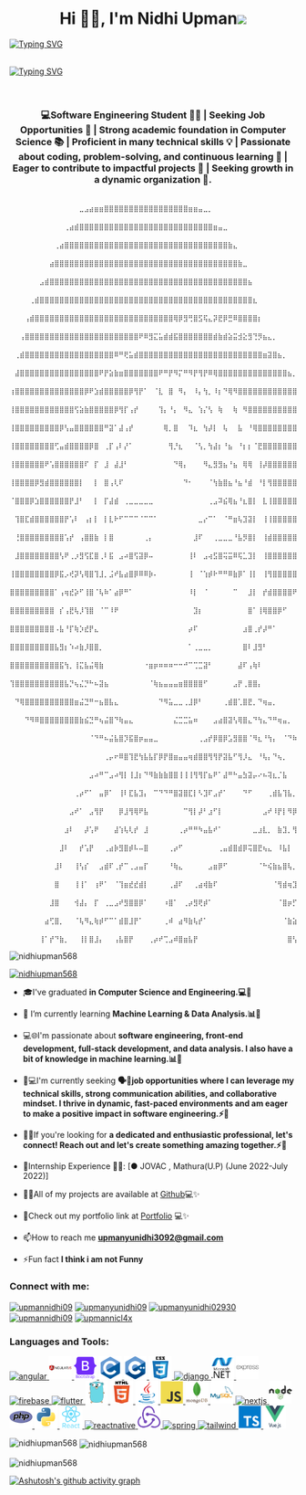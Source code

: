 <h1 align="center"><b>Hi 👨‍💻, I'm Nidhi Upman</b><img src="https://media.giphy.com/media/hvRJCLFzcasrR4ia7z/giphy.gif" width="35"></h1>

<a href="https://git.io/typing-svg"><img src="https://readme-typing-svg.demolab.com?font=Fira+Code&duration=4000&pause=100&center=true&vCenter=true&random=false&width=435&lines=Software+Developer+%2C;Full+Stack+Developer%2C;Discipline%2C+Honest%2C+Hardworking+%2C;and++Solution+Oriented+Student." alt="Typing SVG" /></a>
<br>

<br>
<a href="https://git.io/typing-svg"><img src="https://readme-typing-svg.demolab.com?font=Fira+Code&weight=500&size=25&duration=500&pause=1000&color=E1E456&center=true&multiline=true&random=false&width=1100&height=500&lines=NNNN......NN....IIIIIIIII....DDDD.......HH....HH....IIIIIIIII;NN.NN.....NN.......II........DD..DD.....HH....HH.......II....;NN...NN...NN.......II........DD...DD....HHHHHHHH.......II....;NN.....NN.NN.......II........DD..DD.....HH....HH.......II....;NN......NNNN....IIIIIIIII....DDDD.......HH....HH....IIIIIIIII;----------------------------------------------------------------;UU.......UU....PPPPP......MMMM......MMMM.........AA.........NNNN.....NN;UU.......UU....PP...PP....MM..MM..MM..MM.......AA..AA.......NN.NN....NN;UU.......UU....PPPPP......MM....MM....MM......AAAAAAAA......NN...NN..NN;UUU.....UUU....PP.........MM..........MM.....AA......AA.....NN....NN.NN;UUUUUUUUUUU....PP.........MM..........MM....AA........AA....NN.....NNNN" alt="Typing SVG" /></a>
<br>
<br>
<br>
<!--<h1 align="center">Hi 👋, I'm Nidhi Upman</h1>-->

<h3 align="center">💻Software Engineering Student 👨‍💻 | Seeking Job Opportunities 💼 | Strong academic foundation in Computer Science 📚 | Proficient in many technical skills 💡 | Passionate about coding, problem-solving, and continuous learning 🚀 | Eager to contribute to impactful projects 🌟 | Seeking growth in a dynamic organization 🌱.</h3>


       ⠀⠀⠀⠀⠀⠀⠀⠀⠀⠀⠀⠀⠀⠀⣀⣠⣴⣶⣶⣿⣿⣿⣿⣿⣿⣿⣿⣿⣿⣿⣿⣿⣿⣿⣿⣿⣶⣶⣤⣀⡀⠀⠀⠀⠀⠀⠀⠀⠀⠀⠀⠀⠀⠀⠀⠀⠀⠀⠀⠀⠀⠀⠀⠀⠀
        ⠀⠀⠀⠀⠀⠀⠀⠀⠀⠀⠀⢀⣴⣾⣿⣿⣿⣿⣿⣿⣿⣿⣿⣿⣿⣿⣿⣿⣿⣿⣿⣿⣿⣿⣿⣿⣿⣿⣿⣿⣿⣶⣤⣀⠀⠀⠀⠀⠀⠀⠀⠀⠀⠀⠀⠀⠀⠀⠀⠀⠀⠀⠀⠀⠀
        ⠀⠀⠀⠀⠀⠀⠀⠀⠀⢀⣴⣿⣿⣿⣿⣿⣿⣿⣿⣿⣿⣿⣿⣿⣿⣿⣿⣿⣿⣿⣿⣿⣿⣿⣿⣿⣿⣿⣿⣿⣿⣿⣿⣿⣷⣄⠀⠀⠀⠀⠀⠀⠀⠀⠀⠀⠀⠀⠀⠀⠀⠀⠀⠀⠀
        ⠀⠀⠀⠀⠀⠀⠀⠀⣴⣿⣿⣿⣿⣿⣿⣿⣿⣿⣿⣿⣿⣿⣿⣿⣿⣿⣿⣿⣿⣿⣿⣿⣿⣿⣿⣿⣿⣿⣿⣿⣿⣿⣿⣿⣿⣿⣷⣀⠀⠀⠀⠀⠀⠀⠀⠀⠀⠀⠀⠀⠀⠀⠀⠀⠀
        ⠀⠀⠀⠀⠀⠀⣠⣾⣿⣿⣿⣿⣿⣿⣿⣿⣿⣿⣿⣿⣿⣿⣿⣿⣿⣿⣿⣿⣿⣿⣿⣿⣿⣿⣿⣿⣿⣿⣿⣿⣿⣿⣿⣿⣿⣿⣿⣿⣦⠀⠀⠀⠀⠀⠀⠀⠀⠀⠀⠀⠀⠀⠀⠀⠀
        ⠀⠀⠀⠀⢀⣾⣿⣿⣿⣿⣿⣿⣿⣿⣿⣿⣿⣿⣿⣿⣿⣿⣿⣿⣿⣿⣿⣿⣿⣿⣿⣿⣿⣿⣿⣿⣿⣿⣿⣿⣿⣿⣿⣿⣿⣿⣿⣿⣿⣆⠀⠀⠀⠀⠀⠀⠀⠀⠀⠀⠀⠀⠀⠀⠀
        ⠀⠀⠀⢠⣾⣿⣿⣿⣿⣿⣿⣿⣿⣿⣿⣿⣿⣿⣿⣿⣿⣿⣿⣿⣿⣿⣿⣿⣿⣿⣿⣿⣿⢿⡿⣻⢛⣿⣫⢯⣄⡽⣟⡿⣛⠿⣿⣿⣿⣿⡆⠀⠀⠀⠀⠀⠀⠀⠀⠀⠀⠀⠀⠀⠀
        ⠀⠀⢠⣿⣿⣿⣿⣿⣿⣿⣿⣿⣿⣿⣿⣿⣿⣿⣿⣿⣿⣿⣿⣿⣿⣿⠟⠿⣻⣍⣥⣾⣾⣯⣿⣿⣿⣿⣿⣿⣿⣾⣷⣾⣵⣭⣺⣕⣻⢙⡻⣦⣄⡀⠀⠀⠀⠀⠀⠀⠀⠀⠀⠀⠀
        ⠀⢀⣾⣿⣿⣿⣿⣿⣿⣿⣿⣿⣿⣿⣿⣿⣿⣿⣿⣿⣿⠿⠛⢟⣥⣾⣿⣿⣿⣿⣿⣿⣿⣿⣿⣿⣿⣿⣿⣿⣿⣿⣿⣿⣿⣿⣿⣿⣿⣿⣿⣶⣽⣿⣦⡀⠀⠀⠀⠀⠀⠀⠀⠀⠀
        ⠀⣼⣿⣿⣿⣿⣿⣿⣿⣿⣿⣿⣿⣿⣿⣿⣿⣿⠟⡟⣵⣷⣶⣿⣿⣿⣿⣿⣿⣿⠟⠛⡟⠻⡍⠛⠻⡟⢻⡟⠿⢿⣿⣿⣿⣿⣿⣿⣿⣿⣿⣿⣿⣿⣿⣿⣦⡀⠀⠀⠀⠀⠀⠀⠀
        ⢰⣿⣿⣿⣿⣿⣿⣿⣿⣿⣿⣿⣿⣿⣿⡿⠟⣱⣾⣿⣿⣿⣿⣿⡿⢻⡟⠁⠀⠈⣇⠀⣿⠀⠻⡄⠀⠸⡄⢳⡀⠸⡆⠙⢿⠻⣿⣿⣿⣿⣿⣿⣿⣿⣿⣿⣿⣿⣦⠀⠀⠀⠀⠀⠀
        ⢸⣿⣿⣿⣿⣿⣿⣿⣿⣿⣿⣿⣿⢫⣵⣷⣿⣿⣿⣿⣿⡿⢻⡏⢠⡞⠀⠀⠀⠀⢹⡄⠘⡄⠀⠻⣄⠀⢱⡌⢣⠀⢷⠀⠀⢷⠀⠻⣿⣿⣿⣿⣿⣿⣿⣿⣿⣿⣿⣿⣄⠀⠀⠀⠀
        ⢸⣿⣿⣿⣿⣿⣿⣿⣿⣿⡿⢣⣤⣿⣿⣿⣿⣿⣿⠛⣽⠁⣼⢠⡞⠀⠀⠀⠀⠀⠀⢿⡀⣿⠀⠀⠹⣆⠀⢳⡼⡇⠀⢧⠀⠀⣧⠀⠘⢿⣿⣿⣿⣿⣿⣿⣿⣿⣿⣿⣿⣆⠀⠀⠀
        ⢸⣿⣿⣿⣿⣿⣿⣿⣿⢋⣤⣾⣿⣿⣿⣿⡿⣿⠀⢀⡏⢠⠇⡜⠁⠀⠀⠀⠀⠀⠀⠀⢻⡘⣆⠀⠀⠈⢣⡀⢳⣼⡆⠘⣦⠀⠘⡆⡆⠈⣟⣿⣿⣿⣿⣿⣿⣿⣿⣿⣿⣿⣆⠀⠀
        ⢸⣿⣿⣿⣿⣿⣿⠟⢡⣿⣿⣿⣿⣿⣿⠏⠀⡏⠀⣸⠀⣼⣸⠃⠀⠀⠀⠀⠀⠀⠀⠀⠀⠙⢿⡄⠀⠀⠀⠻⣄⣻⣻⣦⠘⣦⠀⢿⢿⠀⢸⡼⣿⣿⣿⣿⣿⣿⣿⣿⣿⣿⣿⣇⠀
        ⢸⣿⣿⣿⣿⡿⣻⣾⣿⣿⣿⣿⣿⣿⡇⠀⠀⡇⠀⣿⢠⢇⠏⠀⠀⠀⠀⠀⠀⠀⠀⠀⠀⠀⠀⠙⠂⠀⠀⠀⠈⢳⣷⣿⣦⠘⣦⠘⣾⠀⠘⡇⢻⣿⣿⣿⣿⣿⣿⣿⣿⣿⣿⣿⠀
        ⠈⣿⣿⣿⡿⣱⣿⣿⣿⣿⣿⣿⡟⣸⠃⠀⠀⡇⠀⡏⣼⣾⠀⢀⣀⣀⣀⣀⣀⠀⠀⠀⠀⠀⠀⠀⠀⠀⠀⠀⢀⣠⠽⣮⢿⣦⠘⣆⣿⡇⠀⣇⢸⣿⣿⣿⣿⣿⣿⣿⣿⣿⣿⡿⠀
        ⠀⢹⣿⣏⣾⣿⣿⣿⣿⣿⣿⡟⢡⠇⠀⢠⡆⡇⠀⡇⣇⠗⠋⠉⠉⠉⠈⠉⠉⠁⠀⠀⠀⠀⠀⠀⠀⠀⣀⡔⠉⠁⠀⠈⠛⣶⢧⣹⣽⡇⠀⢸⢸⣿⣿⣿⣿⣿⣿⣿⣿⣿⣿⠃⠀
        ⠀⢘⣿⣿⣿⣿⣿⣿⣿⣿⣿⢡⡞⠀⢠⣿⣿⣷⠀⡇⣿⠀⠀⠀⠀⠀⠀⢀⡄⠀⠀⠀⠀⠀⠀⠀⠀⣸⠏⠀⠀⢀⣀⣀⣀⠘⣧⡻⣿⡇⠀⢸⣾⣿⣿⣿⣿⣿⣿⣿⣿⣿⠃⠀⠀
        ⠀⣸⣿⣿⣿⣿⣿⣿⣿⣿⢣⠟⢀⡰⣻⢫⣏⣿⢀⠇⣯⠀⣠⠴⣿⢫⣽⡿⠤⠀⠀⠀⠀⠀⠀⠀⢸⠇⠀⣠⢴⣫⣿⢭⣭⠿⢯⣁⣹⡇⠀⢸⣿⣿⣿⣿⣿⣿⣿⣿⡿⠁⠀⠀⠀
        ⢸⣿⣿⣿⣿⣿⣿⣿⣿⡿⣯⡠⢞⡽⢣⢿⣿⢹⣸⡀⣨⠞⣧⣴⣿⡿⠿⠿⡷⠄⠀⠀⠀⠀⠀⠀⢸⠀⠈⢱⡾⠗⠛⠛⠿⣷⡿⠁⢸⡇⠀⢸⢻⣿⣿⣿⣿⣿⣿⠟⠁⠀⠀⠀⠀
        ⣿⣿⣿⣿⣿⣿⣿⣿⣿⠁⢠⢶⣞⡵⠋⢸⣿⠈⢧⠷⠁⣴⡿⠛⠁⠀⠀⠀⠀⠀⠀⠀⠀⠀⠀⠀⠸⡇⠀⠈⠀⠀⠀⠀⠀⠉⠀⠀⣸⡇⠀⡞⣾⣿⣿⣿⣿⠟⠁⠀⠀⠀⠀⠀⠀
        ⣿⣿⣿⣿⣿⣿⣿⣿⣿⠀⡎⢠⣟⢧⡸⢹⣿⠀⠈⠉⠸⠟⠀⠀⠀⠀⠀⠀⠀⠀⠀⠀⠀⠀⠀⠀⠀⣹⡆⠀⠀⠀⠀⠀⠀⠀⠀⠀⣿⠁⢸⢿⣿⣿⡿⠋⠀⠀⠀⠀⠀⠀⠀⠀⠀
        ⣿⣿⣿⣿⣿⣿⣿⣿⣿⠠⣧⠘⡏⢷⡱⣞⡟⣄⠀⠀⠀⠀⠀⠀⠀⠀⠀⠀⠀⠀⠀⠀⠀⠀⠀⠀⡴⠏⠀⠀⠀⠀⠀⠀⠀⠀⠀⣰⣿⢀⡞⡼⠛⠁⠀⠀⠀⠀⠀⠀⠀⠀⠀⠀⠀
        ⣿⣿⣿⣿⣿⣿⣿⣿⣿⣧⣻⡆⠱⠴⣷⡸⣿⣿⡀⠀⠀⠀⠀⠀⠀⠀⠀⠀⠀⠀⠀⠀⠀⠀⠀⠀⠁⢀⣀⣀⡀⠀⠀⠀⠀⠀⠀⣿⠇⣸⣻⠃⠀⠀⠀⠀⠀⠀⠀⠀⠀⠀⠀⠀⠀
        ⣿⣿⣿⣿⣿⣿⣿⣿⣿⣿⣯⢳⡀⢸⣍⣧⣬⢿⣷⠀⠀⠀⠀⠀⠀⠀⠀⠐⣶⡶⠶⠶⠶⠒⠒⠚⠉⢉⣉⣽⠃⠀⠀⠀⠀⠀⣼⠏⢠⢷⠇⠀⠀⠀⠀⠀⠀⠀⠀⠀⠀⠀⠀⠀⠀
        ⢹⣿⣿⣿⣿⣿⣿⣿⣿⣿⣿⣧⡙⢦⣌⡙⠓⠦⣽⣦⠀⠀⠀⠀⠀⠀⠀⠀⠈⢷⣦⣤⣤⣤⣶⣿⣿⣿⣿⠋⠀⠀⠀⠀⠀⣠⡟⢀⣿⣿⡄⠀⠀⠀⠀⠀⠀⠀⠀⠀⠀⠀⠀⠀⠀
        ⠀⠙⢿⣿⣿⣿⣿⣿⣿⣿⣿⣿⣿⣶⣬⣙⠛⠒⣦⣿⣧⣄⠀⠀⠀⠀⠀⠀⠀⠀⠙⠻⣥⣀⣀⢀⣸⡿⠃⠀⠀⠀⠀⢀⣾⣿⢁⣿⣟⡀⠙⢶⣤⡀⠀⠀⠀⠀⠀⠀⠀⠀⠀⠀⠀
        ⠀⠀⠀⠙⠻⠿⣿⣿⣿⣿⣿⣿⣿⣿⣷⣮⣙⠛⢦⣬⣿⠙⢷⣤⣄⠀⠀⠀⠀⠀⠀⠀⠀⣌⣉⣉⣥⠶⠀⠀⠀⣠⣴⣿⣽⢣⢿⣿⣄⠙⢳⣄⠙⠛⢶⣤⡀⠀⠀⠀⠀⠀⠀⠀⠀
        ⠀⠀⠀⠀⠀⠀⠀⠀⠀⠀⠀⠀⠀⠀⠀⠀⠈⠙⠛⠦⣬⣧⣿⡹⣯⣿⡶⣤⣤⣀⠀⠀⠀⠀⠀⠀⠀⠀⢀⣠⡞⡿⣿⡿⣡⣻⣿⣿⠈⠻⣆⠘⢳⡄⠀⠈⠙⠷⣶⢄⡤⠰⠤⡤⢤
        ⠀⠀⠀⠀⠀⠀⠀⠀⠀⠀⠀⠀⠀⠀⠀⠀⠀⠀⠀⢀⡤⠖⠿⣿⢹⣟⢳⣧⣧⡏⡿⡟⣿⣶⣤⣤⢶⣾⣿⣿⢻⢻⡟⣽⣧⠋⢻⡸⣄⠀⠘⢧⡄⠙⢦⡀⠀⠀⠀⠙⢶⣟⠛⢺⡟
        ⠀⠀⠀⠀⠀⠀⠀⠀⠀⠀⠀⠀⠀⠀⠀⠀⣠⠴⠛⠉⣠⠴⢻⡇⢸⣸⡆⠙⠻⣷⣷⣷⣿⣿⢸⢸⢸⢻⢻⡏⣦⠟⠁⣼⠛⠓⣤⣳⣽⡤⠔⠦⢽⣆⡈⣧⠀⠀⠀⠀⠀⠘⢷⡀⠀
        ⠀⠀⠀⠀⠀⠀⠀⠀⠀⠀⠀⠀⠀⢀⡴⠋⠁⠀⣤⡿⠁⠀⢸⠇⣏⣧⣹⡄⠀⠉⠙⠙⠛⣿⣽⣿⣏⡇⠣⣹⠏⣠⡞⠁⠀⠀⠀⠙⠋⠀⠀⠀⢀⣾⣧⢹⣧⡀⠀⠀⠀⠀⠈⣷⠀
        ⠀⠀⠀⠀⠀⠀⠀⠀⠀⠀⠀⠀⣠⠞⠁⠀⣠⢻⡟⠀⠀⠀⡿⣸⢻⢿⠟⣧⠀⠀⠀⠀⠀⠀⠀⠉⢻⡇⡼⠃⣰⠋⡇⠀⠀⠀⠀⠀⠀⠀⠀⣠⠞⠸⡟⡇⠻⡿⡄⠀⠀⠀⠀⠸⡇
        ⠀⠀⠀⠀⠀⠀⠀⠀⠀⠀⠀⣰⠇⠀⠀⡼⢡⠟⠀⠀⠀⣼⢱⢧⢇⡞⠀⣸⠀⠀⠀⠀⠀⠀⢀⡴⠛⠛⠳⣤⣧⠞⠁⠀⠀⠀⠀⠀⠀⣀⣰⣇⡀⠀⣷⣹⡀⢻⣻⡀⠀⠀⠀⠀⣇
        ⠀⠀⠀⠀⠀⠀⠀⠀⠀⠀⣸⠇⠀⠀⡞⢡⡟⠀⠀⢀⣴⡷⣻⣿⡾⠧⠤⣿⠀⠀⠀⠀⢀⡴⠋⠀⠀⠀⠀⠀⠀⠀⢀⣤⣾⣿⣾⡿⢭⣿⣟⢦⣄⠀⠸⣧⡇⠀⡇⣧⠀⠀⠀⡸⡻
        ⠀⠀⠀⠀⠀⠀⠀⠀⠀⣸⠇⠀⠀⢸⢣⡎⠀⠀⣠⣾⠏⢀⡞⠉⢀⣠⣤⡏⠀⠀⠀⠀⠘⢷⣄⠀⠀⠀⠀⠀⣠⣶⡿⠋⠀⠀⠀⠀⠀⠀⠈⠓⢮⣷⣦⣿⢧⡀⡇⣿⠀⠀⡸⢡⠃
        ⠀⠀⠀⠀⠀⠀⠀⠀⠀⣿⠀⠀⠀⢸⢸⠁⠀⢰⠟⠁⠀⠈⢹⣶⣞⣞⣾⡇⠀⠀⠀⠀⢀⣼⠏⠀⠀⢀⣴⢾⣷⠏⠀⠀⠀⠀⠀⠀⠀⠀⠀⠀⠀⠈⢻⣾⢶⣹⡀⡏⠀⣸⠁⡀⠀
        ⠀⠀⠀⠀⠀⠀⠀⠀⣸⣿⠀⠀⠀⢺⣼⡄⠀⡏⠀⢀⣀⣠⠞⣻⣿⣿⡿⠁⠀⠀⠀⠰⣿⠁⠀⢀⡴⣻⢟⡾⠁⠀⠀⠀⠀⠀⠀⠀⠀⠀⠀⠀⠀⠀⠈⣿⡶⡋⣱⠁⢠⠃⢠⠁⠀
        ⠀⠀⠀⠀⠀⠀⠀⣴⢋⣿⡀⠀⠀⠈⢧⠻⣄⢷⡾⠋⠉⠁⣾⣿⣸⡟⠁⠀⠀⠀⠀⢀⠾⠀⣴⠻⣷⢧⡞⠁⠀⠀⠀⠀⠀⠀⠀⠀⠀⠀⠀⠀⠀⠀⠀⠈⣷⣵⡿⠀⣸⠀⠈⠀⠀
        ⠀⠀⠀⠀⠀⠀⢸⠁⡞⠙⣷⡀⠀⠀⢸⡇⣿⣸⡄⠀⠀⢠⣧⣿⡟⠀⠀⠀⢀⡴⠞⢉⣠⠾⣿⣶⣧⡟⠀⠀⠀⠀⠀⠀⠀⠀⠀⠀⠀⠀⠀⠀⠀⠀⠀⠀⣿⢣⠁⠀⢻⠀⢸⡆⠀



<p align="left"> <img src="https://komarev.com/ghpvc/?username=nidhiupman568&label=Profile%20views&color=0e75b6&style=flat" alt="nidhiupman568" /> </p>

<p align="left"> <a href="https://github.com/ryo-ma/github-profile-trophy"><img src="https://github-profile-trophy.vercel.app/?username=nidhiupman568" alt="nidhiupman568" /></a> </p>

- 🎓I've graduated **in Computer Science and Engineering.💻🔧**

- 🌱 I’m currently learning **Machine Learning & Data Analysis.📊🤖**

- 💻🌐I'm passionate about **software engineering, front-end development, full-stack development, and data analysis. I also have a bit of knowledge in machine learning.📊🤖**

- 💼💻I'm currently seeking **🗣️🤝job opportunities where I can leverage my technical skills, strong communication abilities, and collaborative mindset. I thrive in dynamic, fast-paced environments and am eager to make a positive impact in software engineering.⚡🌟**

- 🤝✨If you're looking for **a dedicated and enthusiastic professional, let's connect! Reach out and let's create something amazing together.⚡🌟**

- 📄Internship Experience 👨‍💻: [● JOVAC , Mathura(U.P) (June 2022-July 2022)]
  
- 👨‍💻All of my projects are available at [Github](https://github.com/nidhiupman568)💻✨

- 📄Check out my portfolio link at [Portfolio](https://github.com/nidhiupman568/NIDHI-UPMAN-PORTFOLIO-Inspired-by-TERMINAL-POWERSHELL-COMMAND-PROMPT-) 💻✨

- 📫How to reach me **upmanyunidhi3092@gmail.com**

- ⚡Fun fact **I think i am not Funny**

<h3 align="left">Connect with me:</h3>
<p align="left">
<a href="https://linkedin.com/in/upmannidhi09" target="blank"><img align="center" src="https://raw.githubusercontent.com/rahuldkjain/github-profile-readme-generator/master/src/images/icons/Social/linked-in-alt.svg" alt="upmannidhi09" height="30" width="40" /></a>
<a href="https://www.codechef.com/users/upmanyunidhi09" target="blank"><img align="center" src="https://cdn.jsdelivr.net/npm/simple-icons@3.1.0/icons/codechef.svg" alt="upmanyunidhi09" height="30" width="40" /></a>
<a href="https://codeforces.com/profile/upmanyunidhi02930" target="blank"><img align="center" src="https://raw.githubusercontent.com/rahuldkjain/github-profile-readme-generator/master/src/images/icons/Social/codeforces.svg" alt="upmanyunidhi02930" height="30" width="40" /></a>
<a href="https://www.leetcode.com/upmannidhi09" target="blank"><img align="center" src="https://raw.githubusercontent.com/rahuldkjain/github-profile-readme-generator/master/src/images/icons/Social/leet-code.svg" alt="upmannidhi09" height="30" width="40" /></a>
<a href="https://auth.geeksforgeeks.org/user/upmannicl4x" target="blank"><img align="center" src="https://raw.githubusercontent.com/rahuldkjain/github-profile-readme-generator/master/src/images/icons/Social/geeks-for-geeks.svg" alt="upmannicl4x" height="30" width="40" /></a>
</p>

<h3 align="left">Languages and Tools:</h3>
<p align="left"> <a href="https://angular.io" target="_blank" rel="noreferrer"> <img src="https://angular.io/assets/images/logos/angular/angular.svg" alt="angular" width="40" height="40"/> </a> <a href="https://angular.io" target="_blank" rel="noreferrer"> <img src="https://raw.githubusercontent.com/devicons/devicon/master/icons/angularjs/angularjs-original-wordmark.svg" alt="angularjs" width="40" height="40"/> </a> <a href="https://getbootstrap.com" target="_blank" rel="noreferrer"> <img src="https://raw.githubusercontent.com/devicons/devicon/master/icons/bootstrap/bootstrap-plain-wordmark.svg" alt="bootstrap" width="40" height="40"/> </a> <a href="https://www.cprogramming.com/" target="_blank" rel="noreferrer"> <img src="https://raw.githubusercontent.com/devicons/devicon/master/icons/c/c-original.svg" alt="c" width="40" height="40"/> </a> <a href="https://www.w3schools.com/cpp/" target="_blank" rel="noreferrer"> <img src="https://raw.githubusercontent.com/devicons/devicon/master/icons/cplusplus/cplusplus-original.svg" alt="cplusplus" width="40" height="40"/> </a> <a href="https://www.w3schools.com/css/" target="_blank" rel="noreferrer"> <img src="https://raw.githubusercontent.com/devicons/devicon/master/icons/css3/css3-original-wordmark.svg" alt="css3" width="40" height="40"/> </a> <a href="https://www.djangoproject.com/" target="_blank" rel="noreferrer"> <img src="https://cdn.worldvectorlogo.com/logos/django.svg" alt="django" width="40" height="40"/> </a> <a href="https://dotnet.microsoft.com/" target="_blank" rel="noreferrer"> <img src="https://raw.githubusercontent.com/devicons/devicon/master/icons/dot-net/dot-net-original-wordmark.svg" alt="dotnet" width="40" height="40"/> </a> <a href="https://expressjs.com" target="_blank" rel="noreferrer"> <img src="https://raw.githubusercontent.com/devicons/devicon/master/icons/express/express-original-wordmark.svg" alt="express" width="40" height="40"/> </a> <a href="https://firebase.google.com/" target="_blank" rel="noreferrer"> <img src="https://www.vectorlogo.zone/logos/firebase/firebase-icon.svg" alt="firebase" width="40" height="40"/> </a> <a href="https://flutter.dev" target="_blank" rel="noreferrer"> <img src="https://www.vectorlogo.zone/logos/flutterio/flutterio-icon.svg" alt="flutter" width="40" height="40"/> </a> <a href="https://golang.org" target="_blank" rel="noreferrer"> <img src="https://raw.githubusercontent.com/devicons/devicon/master/icons/go/go-original.svg" alt="go" width="40" height="40"/> </a> <a href="https://www.w3.org/html/" target="_blank" rel="noreferrer"> <img src="https://raw.githubusercontent.com/devicons/devicon/master/icons/html5/html5-original-wordmark.svg" alt="html5" width="40" height="40"/> </a> <a href="https://www.java.com" target="_blank" rel="noreferrer"> <img src="https://raw.githubusercontent.com/devicons/devicon/master/icons/java/java-original.svg" alt="java" width="40" height="40"/> </a> <a href="https://developer.mozilla.org/en-US/docs/Web/JavaScript" target="_blank" rel="noreferrer"> <img src="https://raw.githubusercontent.com/devicons/devicon/master/icons/javascript/javascript-original.svg" alt="javascript" width="40" height="40"/> </a> <a href="https://www.mongodb.com/" target="_blank" rel="noreferrer"> <img src="https://raw.githubusercontent.com/devicons/devicon/master/icons/mongodb/mongodb-original-wordmark.svg" alt="mongodb" width="40" height="40"/> </a> <a href="https://www.mysql.com/" target="_blank" rel="noreferrer"> <img src="https://raw.githubusercontent.com/devicons/devicon/master/icons/mysql/mysql-original-wordmark.svg" alt="mysql" width="40" height="40"/> </a> <a href="https://nextjs.org/" target="_blank" rel="noreferrer"> <img src="https://cdn.worldvectorlogo.com/logos/nextjs-2.svg" alt="nextjs" width="40" height="40"/> </a> <a href="https://nodejs.org" target="_blank" rel="noreferrer"> <img src="https://raw.githubusercontent.com/devicons/devicon/master/icons/nodejs/nodejs-original-wordmark.svg" alt="nodejs" width="40" height="40"/> </a> <a href="https://www.php.net" target="_blank" rel="noreferrer"> <img src="https://raw.githubusercontent.com/devicons/devicon/master/icons/php/php-original.svg" alt="php" width="40" height="40"/> </a> <a href="https://www.python.org" target="_blank" rel="noreferrer"> <img src="https://raw.githubusercontent.com/devicons/devicon/master/icons/python/python-original.svg" alt="python" width="40" height="40"/> </a> <a href="https://reactjs.org/" target="_blank" rel="noreferrer"> <img src="https://raw.githubusercontent.com/devicons/devicon/master/icons/react/react-original-wordmark.svg" alt="react" width="40" height="40"/> </a> <a href="https://reactnative.dev/" target="_blank" rel="noreferrer"> <img src="https://reactnative.dev/img/header_logo.svg" alt="reactnative" width="40" height="40"/> </a> <a href="https://redux.js.org" target="_blank" rel="noreferrer"> <img src="https://raw.githubusercontent.com/devicons/devicon/master/icons/redux/redux-original.svg" alt="redux" width="40" height="40"/> </a> <a href="https://spring.io/" target="_blank" rel="noreferrer"> <img src="https://www.vectorlogo.zone/logos/springio/springio-icon.svg" alt="spring" width="40" height="40"/> </a> <a href="https://tailwindcss.com/" target="_blank" rel="noreferrer"> <img src="https://www.vectorlogo.zone/logos/tailwindcss/tailwindcss-icon.svg" alt="tailwind" width="40" height="40"/> </a> <a href="https://www.typescriptlang.org/" target="_blank" rel="noreferrer"> <img src="https://raw.githubusercontent.com/devicons/devicon/master/icons/typescript/typescript-original.svg" alt="typescript" width="40" height="40"/> </a> <a href="https://vuejs.org/" target="_blank" rel="noreferrer"> <img src="https://raw.githubusercontent.com/devicons/devicon/master/icons/vuejs/vuejs-original-wordmark.svg" alt="vuejs" width="40" height="40"/> </a> </p>

<p><img align="left" src="https://github-readme-stats.vercel.app/api/top-langs?username=nidhiupman568&show_icons=true&locale=en&layout=compact" alt="nidhiupman568" /></p>

<p>&nbsp;<img align="center" src="https://github-readme-stats.vercel.app/api?username=nidhiupman568&show_icons=true&locale=en" alt="nidhiupman568" /></p>

<p><img align="center" src="https://github-readme-streak-stats.herokuapp.com/?user=nidhiupman568&" alt="nidhiupman568" /></p>

[![Ashutosh's github activity graph](https://github-readme-activity-graph.vercel.app/graph?username=nidhiupman568&bg_color=ffcfe9&color=9e4c98&line=9e4c98&point=403d3d&area=true&hide_border=true)](https://github.com/ashutosh00710/github-readme-activity-graph)
